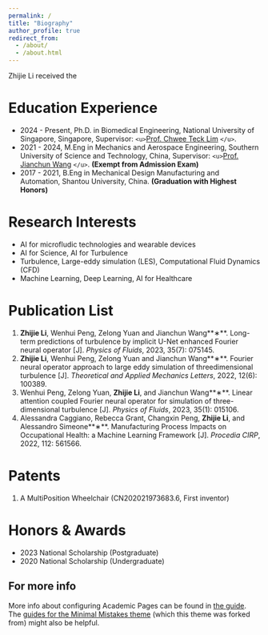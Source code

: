 ```yaml
---
permalink: /
title: "Biography"
author_profile: true
redirect_from: 
  - /about/
  - /about.html
---
```

Zhijie Li received the

# Education Experience

* 2024 - Present, Ph.D. in Biomedical Engineering, National University of Singapore, Singapore, Supervisor: `<u>`[Prof. Chwee Teck Lim](https://ctlimlab.org/people.html) `</u>`.
* 2021 - 2024, M.Eng in Mechanics and Aerospace Engineering, Southern University of Science and Technology, China, Supervisor: `<u>`[Prof. Jianchun Wang](https://faculty.sustech.edu.cn/?tagid=wangjc&iscss=1&snapid=1&orderby=date&go=1) `</u>`. **(Exempt from Admission Exam)**
* 2017 - 2021, B.Eng in Mechanical Design Manufacturing and Automation, Shantou University, China. **(Graduation with Highest Honors)**

# Research Interests

* AI for microfludic technologies and wearable devices
* AI for Science, AI for Turbulence
* Turbulence, Large-eddy simulation (LES), Computational Fluid Dynamics (CFD)
* Machine Learning, Deep Learning,  AI for Healthcare

Publication List
================

1. **Zhijie Li**, Wenhui Peng, Zelong Yuan and Jianchun Wang**∗**. Long-term predictions of turbulence by implicit U-Net enhanced Fourier neural operator [J]. *Physics of Fluids*, 2023, 35(7): 075145.
2. **Zhijie Li**, Wenhui Peng, Zelong Yuan and Jianchun Wang**∗**. Fourier neural operator approach to large eddy simulation of three­dimensional turbulence [J]. *Theoretical and Applied Mechanics Letters*, 2022, 12(6): 100389.
3. Wenhui Peng, Zelong Yuan, **Zhijie Li**, and Jianchun Wang**∗**. Linear attention coupled Fourier neural operator for simulation of three-dimensional turbulence [J]. *Physics of Fluids*, 2023, 35(1): 015106.
4. Alessandra Caggiano, Rebecca Grant, Changxin Peng, **Zhijie Li**, and Alessandro Simeone**∗**. Manufacturing Process Impacts on Occupational Health: a Machine Learning Framework [J]. *Procedia CIRP*, 2022, 112: 561­566.

# Patents

1. A Multi­Position Wheelchair (CN202021973683.6, First inventor)

# Honors & Awards

* 2023 National Scholarship (Postgraduate)
* 2020 National Scholarship (Undergraduate)

For more info
-------------

More info about configuring Academic Pages can be found in [the guide](https://academicpages.github.io/markdown/). The [guides for the Minimal Mistakes theme](https://mmistakes.github.io/minimal-mistakes/docs/configuration/) (which this theme was forked from) might also be helpful.
